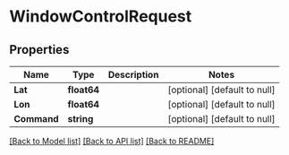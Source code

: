 # WindowControlRequest

## Properties
Name | Type | Description | Notes
------------ | ------------- | ------------- | -------------
**Lat** | **float64** |  | [optional] [default to null]
**Lon** | **float64** |  | [optional] [default to null]
**Command** | **string** |  | [optional] [default to null]

[[Back to Model list]](../README.md#documentation-for-models) [[Back to API list]](../README.md#documentation-for-api-endpoints) [[Back to README]](../README.md)


